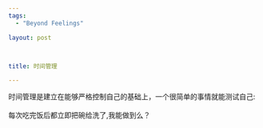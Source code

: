 ```yaml
--- 
tags: 
  - "Beyond Feelings"

layout: post



title: 时间管理

---
```

<div id="msgcns!5F971C000415D85F!183" class="bvMsg">
<div>时间管理是建立在能够严格控制自己的基础上，一个很简单的事情就能测试自己:</div>
<div> </div>
<div>每次吃完饭后都立即把碗给洗了,我能做到么？</div>
<div> </div>
<div> </div>
</div>
